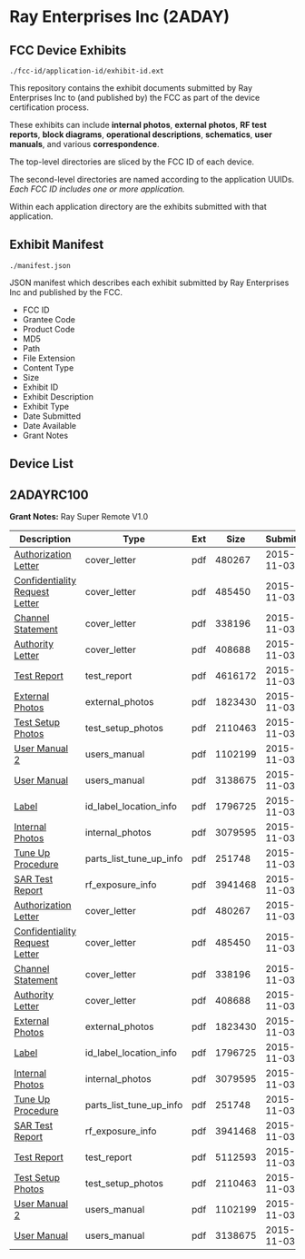 # Ray Enterprises Inc (2ADAY)
## FCC Device Exhibits

```
./fcc-id/application-id/exhibit-id.ext
```

This repository contains the exhibit documents submitted by Ray Enterprises Inc to (and published by) the FCC as part of the device certification process.

These exhibits can include **internal photos**, **external photos**, **RF test reports**, **block diagrams**, **operational descriptions**, **schematics**, **user manuals**, and various **correspondence**.

The top-level directories are sliced by the FCC ID of each device.

The second-level directories are named according to the application UUIDs. *Each FCC ID includes one or more application.*

Within each application directory are the exhibits submitted with that application. 

## Exhibit Manifest

```
./manifest.json
```

JSON manifest which describes each exhibit submitted by Ray Enterprises Inc and published by the FCC.

- FCC ID
- Grantee Code
- Product Code
- MD5
- Path
- File Extension
- Content Type
- Size
- Exhibit ID
- Exhibit Description
- Exhibit Type
- Date Submitted
- Date Available
- Grant Notes

## Device List
## 2ADAYRC100
**Grant Notes:** Ray Super Remote V1.0

| Description | Type | Ext | Size | Submitted | Available |
| ----------- | ---- | --- | ---- | --------- | --------- |
| [Authorization Letter](2ADAYRC100/9ab5dba6ca628d8720d8b5b19cfad7e3/2800798.pdf) | cover_letter | pdf | 480267 | 2015-11-03 | 2015-11-03 |
| [Confidentiality Request Letter](2ADAYRC100/9ab5dba6ca628d8720d8b5b19cfad7e3/2800802.pdf) | cover_letter | pdf | 485450 | 2015-11-03 | 2015-11-03 |
| [Channel Statement](2ADAYRC100/9ab5dba6ca628d8720d8b5b19cfad7e3/2800803.pdf) | cover_letter | pdf | 338196 | 2015-11-03 | 2015-11-03 |
| [Authority Letter](2ADAYRC100/9ab5dba6ca628d8720d8b5b19cfad7e3/2800804.pdf) | cover_letter | pdf | 408688 | 2015-11-03 | 2015-11-03 |
| [Test Report](2ADAYRC100/9ab5dba6ca628d8720d8b5b19cfad7e3/2800827.pdf) | test_report | pdf | 4616172 | 2015-11-03 | 2015-11-03 |
| [External Photos](2ADAYRC100/9ab5dba6ca628d8720d8b5b19cfad7e3/2800801.pdf) | external_photos | pdf | 1823430 | 2015-11-03 | 2015-11-03 |
| [Test Setup Photos](2ADAYRC100/9ab5dba6ca628d8720d8b5b19cfad7e3/2800797.pdf) | test_setup_photos | pdf | 2110463 | 2015-11-03 | 2015-11-03 |
| [User Manual 2](2ADAYRC100/9ab5dba6ca628d8720d8b5b19cfad7e3/2800792.pdf) | users_manual | pdf | 1102199 | 2015-11-03 | 2015-11-03 |
| [User Manual](2ADAYRC100/9ab5dba6ca628d8720d8b5b19cfad7e3/2800793.pdf) | users_manual | pdf | 3138675 | 2015-11-03 | 2015-11-03 |
| [Label](2ADAYRC100/9ab5dba6ca628d8720d8b5b19cfad7e3/2800799.pdf) | id_label_location_info | pdf | 1796725 | 2015-11-03 | 2015-11-03 |
| [Internal Photos](2ADAYRC100/9ab5dba6ca628d8720d8b5b19cfad7e3/2800800.pdf) | internal_photos | pdf | 3079595 | 2015-11-03 | 2015-11-03 |
| [Tune Up Procedure](2ADAYRC100/9ab5dba6ca628d8720d8b5b19cfad7e3/2800794.pdf) | parts_list_tune_up_info | pdf | 251748 | 2015-11-03 | 2015-11-03 |
| [SAR Test Report](2ADAYRC100/9ab5dba6ca628d8720d8b5b19cfad7e3/2800795.pdf) | rf_exposure_info | pdf | 3941468 | 2015-11-03 | 2015-11-03 |
| [Authorization Letter](2ADAYRC100/0eeb2a147e9c2f1caa192e76c3f6ed3c/2800798.pdf) | cover_letter | pdf | 480267 | 2015-11-03 | 2015-11-03 |
| [Confidentiality Request Letter](2ADAYRC100/0eeb2a147e9c2f1caa192e76c3f6ed3c/2800802.pdf) | cover_letter | pdf | 485450 | 2015-11-03 | 2015-11-03 |
| [Channel Statement](2ADAYRC100/0eeb2a147e9c2f1caa192e76c3f6ed3c/2800803.pdf) | cover_letter | pdf | 338196 | 2015-11-03 | 2015-11-03 |
| [Authority Letter](2ADAYRC100/0eeb2a147e9c2f1caa192e76c3f6ed3c/2800804.pdf) | cover_letter | pdf | 408688 | 2015-11-03 | 2015-11-03 |
| [External Photos](2ADAYRC100/0eeb2a147e9c2f1caa192e76c3f6ed3c/2800801.pdf) | external_photos | pdf | 1823430 | 2015-11-03 | 2015-11-03 |
| [Label](2ADAYRC100/0eeb2a147e9c2f1caa192e76c3f6ed3c/2800799.pdf) | id_label_location_info | pdf | 1796725 | 2015-11-03 | 2015-11-03 |
| [Internal Photos](2ADAYRC100/0eeb2a147e9c2f1caa192e76c3f6ed3c/2800800.pdf) | internal_photos | pdf | 3079595 | 2015-11-03 | 2015-11-03 |
| [Tune Up Procedure](2ADAYRC100/0eeb2a147e9c2f1caa192e76c3f6ed3c/2800794.pdf) | parts_list_tune_up_info | pdf | 251748 | 2015-11-03 | 2015-11-03 |
| [SAR Test Report](2ADAYRC100/0eeb2a147e9c2f1caa192e76c3f6ed3c/2800795.pdf) | rf_exposure_info | pdf | 3941468 | 2015-11-03 | 2015-11-03 |
| [Test Report](2ADAYRC100/0eeb2a147e9c2f1caa192e76c3f6ed3c/2800796.pdf) | test_report | pdf | 5112593 | 2015-11-03 | 2015-11-03 |
| [Test Setup Photos](2ADAYRC100/0eeb2a147e9c2f1caa192e76c3f6ed3c/2800797.pdf) | test_setup_photos | pdf | 2110463 | 2015-11-03 | 2015-11-03 |
| [User Manual 2](2ADAYRC100/0eeb2a147e9c2f1caa192e76c3f6ed3c/2800792.pdf) | users_manual | pdf | 1102199 | 2015-11-03 | 2015-11-03 |
| [User Manual](2ADAYRC100/0eeb2a147e9c2f1caa192e76c3f6ed3c/2800793.pdf) | users_manual | pdf | 3138675 | 2015-11-03 | 2015-11-03 |
